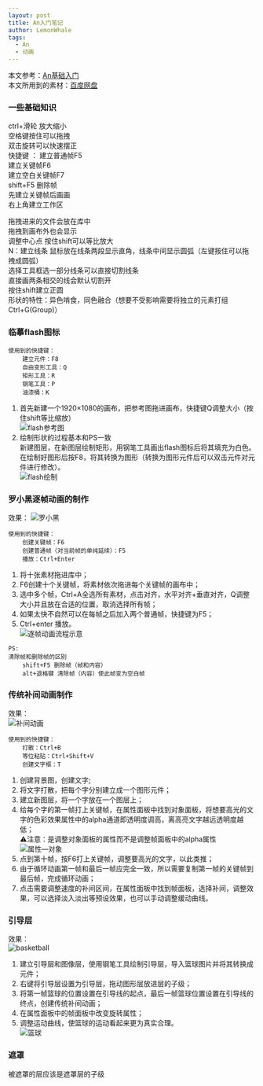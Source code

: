 ```yaml
---
layout: post
title: An入门笔记
author: LemonWhale
tags:
  - An
  - 动画
---
```

本文参考：[An基础入门](https://www.bilibili.com/video/BV1Yf4y1J77P?p=1&vd_source=421bed2fa6ffceef0338ebaec7c2e5e5)    
本文所用到的素材：[百度网盘](https://pan.baidu.com/s/11mtQx9Mf71H52W5X94eYYg?pwd=6666 )   
### 一些基础知识
ctrl+滑轮 放大缩小   
空格键按住可以拖拽    
双击旋转可以快速摆正    
快捷键 ： 
	建立普通帧F5   
	建立关键帧F6   
	建立空白关键帧F7    
shift+F5 删除帧    
先建立关键帧后画画    
右上角建立工作区    
   
拖拽进来的文件会放在库中    
拖拽到画布外也会显示    
调整中心点  按住shift可以等比放大     
N：建立线条 鼠标放在线条两段显示直角，线条中间显示圆弧（左键按住可以拖拽成圆弧）   
选择工具框选一部分线条可以直接切割线条   
直接画两条相交的线会默认切割开   
按住shift建立正圆   
形状的特性：异色啃食，同色融合（想要不受影响需要将独立的元素打组Ctrl+G(Group)）   

### 临摹flash图标
```Plaintext
使用到的快捷键：  
	建立元件：F8    
	自由变形工具：Q    
	矩形工具：R    
	钢笔工具：P    
	油漆桶：K    
```
1. 首先新建一个1920×1080的画布，把参考图拖进画布，快捷键Q调整大小（按住shift等比缩放）    
![flash参考图](/attachment/An学习/flash参考图.png)
2. 绘制形状的过程基本和PS一致    
	新建图层，在新图层绘制矩形，用钢笔工具画出flash图标后将其填充为白色。在绘制好图形后按F8，将其转换为图形（转换为图形元件后可以双击元件对元件进行修改）。  
![flash绘制](/attachment/An学习/flash绘制.png)

### 罗小黑逐帧动画的制作
效果：
![罗小黑](/attachment/An学习/罗小黑.gif)

```Plaintext
使用到的快捷键：   
	创建关键帧：F6   
	创建普通帧（对当前帧的单纯延续）：F5    
	播放：Ctrl+Enter   
```
1. 将十张素材拖进库中；   
2. F6创建十个关键帧，将素材依次拖进每个关键帧的画布中；   
3. 选中多个帧，Ctrl+A全选所有素材，点击对齐，水平对齐+垂直对齐，Q调整大小并且放在合适的位置，取消选择所有帧；   
4. 如果太快不自然可以在每帧之后加入两个普通帧，快捷键为F5；   
5. Ctrl+enter 播放。    
![逐帧动画流程示意](/attachment/An学习/逐帧动画流程.png)
```Plaintext
PS:   
清除帧和删除帧的区别   
	shift+F5 删除帧（帧和内容）    
	alt+退格键 清除帧（内容）使此帧变为空白帧 
```      
### 传统补间动画制作
效果：   
![补间动画](/attachment/An学习/补间动画.gif)
```Plaintext
使用到的快捷键：
	打散：Ctrl+B   
	等位粘贴：Ctrl+Shift+V  
	创建文字框：T   
```
1. 创建背景图，创建文字;   
2. 将文字打散，把每个字分别建立成一个图形元件；   
3. 建立新图层，将一个字放在一个图层上；   
1. 给每个字的第一帧打上关键帧，在属性面板中找到对象面板，将想要高光的文字的色彩效果属性中的alpha通道即透明度调高，离高亮文字越远透明度越低；    
⚠注意：是调整对象面板的属性而不是调整帧面板中的alpha属性    
![属性—对象](/attachment/An学习/属性面板_对象.png)
1. 点到第十帧，按F6打上关键帧，调整要高光的文字，以此类推；
2. 由于循环动画第一帧和最后一帧应完全一致，所以需要复制第一帧的关键帧到最后帧，完成循环动画；
3. 点击需要调整速度的补间区间，在属性面板中找到帧面板，选择补间，调整效果，可以选择淡入淡出等预设效果，也可以手动调整缓动曲线。   
### 引导层
效果：   
![basketball](/attachment/An学习/篮球.gif)
1. 建立引导层和图像层，使用钢笔工具绘制引导层，导入篮球图片并将其转换成元件；         
2. 右键将引导层设置为引导层，拖动图形层放进层的子级；     
3. 将第一帧篮球的位置设置在引导线的起点，最后一帧篮球位置设置在引导线的终点，创建传统补间动画；   
4. 在属性面板中的帧面板中改变旋转属性；   
5. 调整运动曲线，使篮球的运动看起来更为真实合理。   
![篮球](/attachment/An学习/引导层的建立.png)
### 遮罩
被遮罩的层应该是遮罩层的子级   